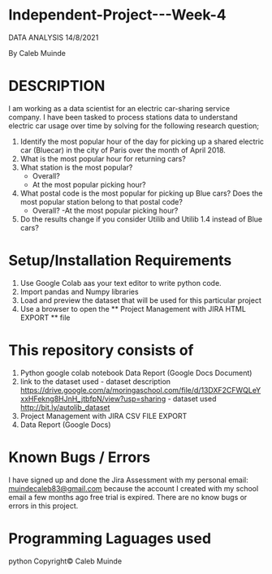# Independent-Project---Week-4

DATA ANALYSIS 14/8/2021

By Caleb Muinde

# DESCRIPTION

I am working as a data scientist for an electric car-sharing service company. I have been tasked to process stations data to understand electric car usage over time by solving for the following research question;
1. Identify the most popular hour of the day for picking up a shared electric car (Bluecar) in the city of Paris over the month of April 2018.
2. What is the most popular hour for returning cars?
3. What station is the most popular?
    - Overall?
    - At the most popular picking hour?
4. What postal code is the most popular for picking up Blue cars? Does the most popular station belong to that postal code?
    - Overall?
    -At the most popular picking hour?
5. Do the results change if you consider Utilib and Utilib 1.4 instead of Blue cars? 

# Setup/Installation Requirements

1. Use Google Colab aas your text editor to write python code.
2. Import pandas and Numpy libraries
3. Load and preview the dataset that will be used for this particular project
4. Use a browser to open the ** Project Management with JIRA HTML EXPORT ** file

# This repository consists of
1. Python google colab notebook Data Report (Google Docs Document)
2. link to the dataset used 
        - dataset description   https://drive.google.com/a/moringaschool.com/file/d/13DXF2CFWQLeYxxHFekng8HJnH_jtbfpN/view?usp=sharing 
        - dataset used          http://bit.ly/autolib_dataset
3. Project Management with JIRA CSV FILE EXPORT
4. Data Report (Google Docs)
 

# Known Bugs / Errors

I have signed up and done the Jira Assessment with my personal email: muindecaleb83@gmail.com because the account I created with my school email a few months ago free trial is expired.
There are no know bugs or errors in this project.

# Programming Laguages used
python Copyright© Caleb Muinde

